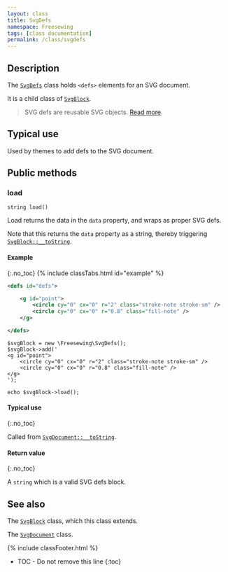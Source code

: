 ```yaml
---
layout: class
title: SvgDefs
namespace: Freesewing
tags: [class documentation]
permalink: /class/svgdefs
---
```

## Description 

The [`SvgDefs`](svgdefs) class holds `<defs>` elements
for an SVG document.

It is a child class of [`SvgBlock`](svgblock).

> SVG defs are reusable SVG objects. 
> [Read more](https://developer.mozilla.org/en-US/docs/Web/SVG/Element/defs).

## Typical use

Used by themes to add defs to the SVG document.

## Public methods

### load

```php?start_inline=1
string load()
```
Load returns the data in the `data` property, and wraps as proper SVG defs.

Note that this returns the `data` property as a string, 
thereby triggering [`SvgBlock::__toString`](svgblock#tostring).

#### Example
{:.no_toc}
{% include classTabs.html
    id="example" 
%}

<div class="tab-content">
<div role="tabpanel" class="tab-pane active" id="example-result" markdown="1">

```xml
<defs id="defs">

    <g id="point">
        <circle cy="0" cx="0" r="2" class="stroke-note stroke-sm" />
        <circle cy="0" cx="0" r="0.8" class="fill-note" />
    </g>

</defs>
```

</div>
<div role="tabpanel" class="tab-pane" id="example-code" markdown="1">

```php?start_inline=1
$svgBlock = new \Freesewing\SvgDefs();
$svgBlock->add('
<g id="point">
    <circle cy="0" cx="0" r="2" class="stroke-note stroke-sm" />
    <circle cy="0" cx="0" r="0.8" class="fill-note" />
</g>
');

echo $svgBlock->load();
```

</div>
</div>

#### Typical use
{:.no_toc}

Called from [`SvgDocument::__toString`](svgdocument#tostring).

#### Return value
{:.no_toc}

A `string` which is a valid SVG defs block.

## See also

The [`SvgBlock`](svgblock) class, which this class extends.

The [`SvgDocument`](svgdocument) class.

{% include classFooter.html %}
* TOC - Do not remove this line
{:toc}
